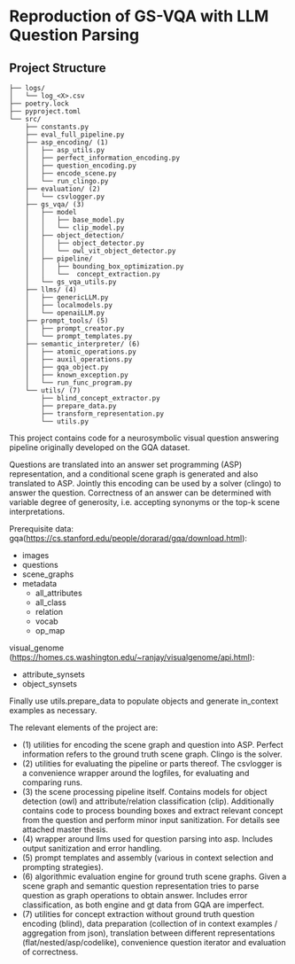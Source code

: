 # Reproduction of GS-VQA with LLM Question Parsing

## Project Structure
```
├── logs/ 
│   └── log_<X>.csv 
├── poetry.lock 
├── pyproject.toml 
└── src/ 
    ├── constants.py 
    ├── eval_full_pipeline.py 
    ├── asp_encoding/ (1)
    │   ├── asp_utils.py 
    │   ├── perfect_information_encoding.py 
    │   ├── question_encoding.py 
    │   ├── encode_scene.py 
    │   └── run_clingo.py 
    ├── evaluation/ (2)
    │   └── csvlogger.py 
    ├── gs_vqa/ (3)
    │   ├── model
    │   │   ├── base_model.py
    │   │   └── clip_model.py
    │   ├── object_detection/
    │   │   ├── object_detector.py
    │   │   └── owl_vit_object_detector.py
    │   ├── pipeline/
    │   │   ├── bounding_box_optimization.py
    │   │   └──  concept_extraction.py
    │   └── gs_vqa_utils.py
    ├── llms/ (4)
    │   ├── genericLLM.py 
    │   ├── localmodels.py 
    │   └── openaiLLM.py 
    ├── prompt_tools/ (5)
    │   ├── prompt_creator.py 
    │   └── prompt_templates.py 
    ├── semantic_interpreter/ (6)
    │   ├── atomic_operations.py 
    │   ├── auxil_operations.py 
    │   ├── gqa_object.py 
    │   ├── known_exception.py 
    │   └── run_func_program.py 
    └── utils/ (7)
        ├── blind_concept_extractor.py 
        ├── prepare_data.py 
        ├── transform_representation.py 
        └── utils.py 
```

This project contains code for a neurosymbolic visual question answering pipeline originally developed on the GQA dataset.

Questions are translated into an answer set programming (ASP) representation, and a conditional scene graph is generated and also translated to ASP. Jointly this encoding can be used by a solver (clingo) to answer the question. 
Correctness of an answer can be determined with variable degree of generosity, i.e. accepting synonyms or the top-k scene interpretations.

Prerequisite data:
gqa(https://cs.stanford.edu/people/dorarad/gqa/download.html):
- images
- questions
- scene_graphs
- metadata
    - all_attributes
    - all_class
    - relation
    - vocab
    - op_map

visual_genome (https://homes.cs.washington.edu/~ranjay/visualgenome/api.html):
- attribute_synsets
- object_synsets

Finally use utils.prepare_data to populate objects and generate in_context examples as necessary.


The relevant elements of the project are:
- (1) utilities for encoding the scene graph and question into ASP. Perfect information refers to the ground truth scene graph. Clingo is the solver.
- (2) utilities for evaluating the pipeline or parts thereof. The csvlogger is a convenience wrapper around the logfiles, for evaluating and comparing runs.
- (3) the scene processing pipeline itself. Contains models for object detection (owl) and attribute/relation classification (clip). Additionally contains code to process bounding boxes and extract relevant concept from the question and perform minor input sanitization. For details see attached master thesis.
- (4) wrapper around llms used for question parsing into asp. Includes output sanitization and error handling.
- (5) prompt templates and assembly (various in context selection and prompting strategies).
- (6) algorithmic evaluation engine for ground truth scene graphs. Given a scene graph and semantic question representation tries to parse question as graph operations to obtain answer. Includes error classification, as both engine and gt data from GQA are imperfect.
- (7) utilities for concept extraction without ground truth question encoding (blind), data preparation (collection of in context examples / aggregation from json), translation between different representations (flat/nested/asp/codelike), convenience question iterator and evaluation of correctness.
